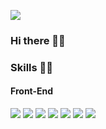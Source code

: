 <a href="https://instagram.com/seo.devv" target="_blank"><img src="https://img.shields.io/badge/Instagram-E4405F?style=flat-square&logo=Intagram&logoColor=#E4405F"/></a>

### Hi there 🖐🏻


### Skills 💪🏻
#### Front-End
<span>
<img src="https://img.shields.io/badge/HTML5-E34F26?style=flat-square&logo=Intagram&logoColor=##E34F26"/>
<img src="https://img.shields.io/badge/CSS3-1572B6?style=flat-square&logo=Intagram&logoColor=#1572B6"/>
<img src="https://img.shields.io/badge/Instagram-E4405F?style=flat-square&logo=Intagram&logoColor=#E4405F"/>
<img src="https://img.shields.io/badge/Instagram-E4405F?style=flat-square&logo=Intagram&logoColor=#E4405F"/>
<img src="https://img.shields.io/badge/Instagram-E4405F?style=flat-square&logo=Intagram&logoColor=#E4405F"/>
<img src="https://img.shields.io/badge/Instagram-E4405F?style=flat-square&logo=Intagram&logoColor=#E4405F"/>
<img src="https://img.shields.io/badge/Instagram-E4405F?style=flat-square&logo=Intagram&logoColor=#E4405F"/>
</span>

